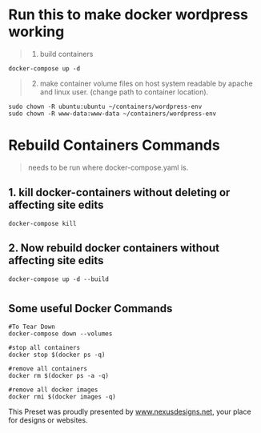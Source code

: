 # Run this to make docker wordpress working
     
> 1. build containers
   
    docker-compose up -d

> 2. make container volume files on host system readable by apache and linux user. (change path to container location).


    sudo chown -R ubuntu:ubuntu ~/containers/wordpress-env
    sudo chown -R www-data:www-data ~/containers/wordpress-env



# Rebuild Containers Commands
  >needs to be run where docker-compose.yaml is.

## 1. kill docker-containers without deleting or affecting site edits
    docker-compose kill

## 2. Now rebuild docker containers without affecting site edits
    docker-compose up -d --build

#

## Some useful Docker Commands
    #To Tear Down
    docker-compose down --volumes

    #stop all containers
    docker stop $(docker ps -q)

    #remove all containers
    docker rm $(docker ps -a -q)

    #remove all docker images
    docker rmi $(docker images -q)

This Preset was proudly presented by www.nexusdesigns.net, your place for designs or websites.